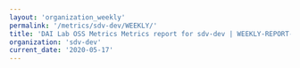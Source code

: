 ```yaml
---
layout: 'organization_weekly'
permalink: '/metrics/sdv-dev/WEEKLY/'
title: 'DAI Lab OSS Metrics Metrics report for sdv-dev | WEEKLY-REPORT-2020-05-17'
organization: 'sdv-dev'
current_date: '2020-05-17'
---
```

